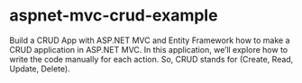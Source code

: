 # aspnet-mvc-crud-example
Build a CRUD App with ASP.NET MVC and Entity Framework
how to make a CRUD application in ASP.NET MVC. In this application, we’ll explore how to write the code manually for each action. So, CRUD stands for (Create, Read, Update, Delete).
